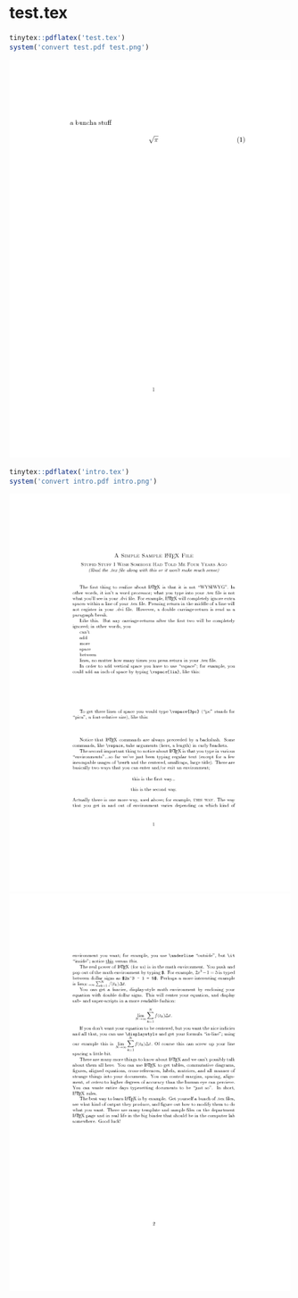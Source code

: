 
test.tex
========

``` r
tinytex::pdflatex('test.tex')
system('convert test.pdf test.png')
```

![](test.png)

``` r
tinytex::pdflatex('intro.tex')
system('convert intro.pdf intro.png')
```

![](intro-0.png) ![](intro-1.png)
